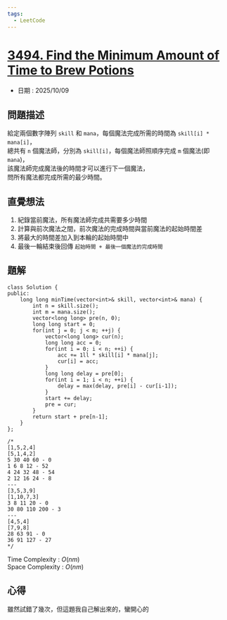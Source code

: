 ```yaml
---
tags:
  - LeetCode
---
```


# [3494. Find the Minimum Amount of Time to Brew Potions](https://leetcode.com/problems/find-the-minimum-amount-of-time-to-brew-potions/description/)  

+ 日期 : 2025/10/09  

## 問題描述  

給定兩個數字陣列 `skill` 和 `mana`，每個魔法完成所需的時間為 `skill[i] * mana[i]`，  
總共有 `n` 個魔法師，分別為 `skill[i]`，每個魔法師照順序完成 `m` 個魔法(即 `mana`)，  
該魔法師完成魔法後的時間才可以進行下一個魔法，  
問所有魔法都完成所需的最少時間。  

## 直覺想法  

1. 紀錄當前魔法，所有魔法師完成共需要多少時間  
2. 計算與前次魔法之間，前次魔法的完成時間與當前魔法的起始時間差  
3. 將最大的時間差加入到本輪的起始時間中  
4. 最後一輪結束後回傳 `起始時間 + 最後一個魔法的完成時間`  

## 題解  

```cpp=
class Solution {
public:
    long long minTime(vector<int>& skill, vector<int>& mana) {
        int n = skill.size();
        int m = mana.size();
        vector<long long> pre(n, 0);
        long long start = 0;
        for(int j = 0; j < m; ++j) {
            vector<long long> cur(n);
            long long acc = 0;
            for(int i = 0; i < n; ++i) {
                acc += 1ll * skill[i] * mana[j];
                cur[i] = acc;
            }
            long long delay = pre[0];
            for(int i = 1; i < n; ++i) {
                delay = max(delay, pre[i] - cur[i-1]);
            }
            start += delay;
            pre = cur;
        }
        return start + pre[n-1];
    }
};

/*
[1,5,2,4]
[5,1,4,2]
5 30 40 60 - 0
1 6 8 12 - 52
4 24 32 48 - 54
2 12 16 24 - 8
---
[3,5,3,9]
[1,10,7,3]
3 8 11 20 - 0
30 80 110 200 - 3
---
[4,5,4]
[7,9,8]
28 63 91 - 0
36 91 127 - 27
*/
```

Time Complexity : $O(nm)$  
Space Complexity : $O(nm)$  

## 心得  

雖然試錯了幾次，但這題我自己解出來的，蠻開心的  
